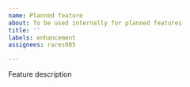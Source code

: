 ```yaml
---
name: Planned feature
about: To be used internally for planned features
title: ''
labels: enhancement
assignees: rares985

---
```


Feature description
